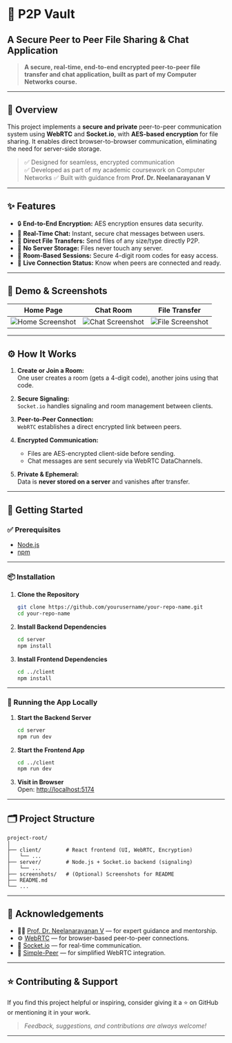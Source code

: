 
# 🚀 P2P Vault
## A Secure Peer to Peer File Sharing & Chat Application

> **A secure, real-time, end-to-end encrypted peer-to-peer file transfer and chat application, built as part of my Computer Networks course.**

---

## 📌 Overview

This project implements a **secure and private** peer-to-peer communication system using **WebRTC** and **Socket.io**, with **AES-based encryption** for file sharing. It enables direct browser-to-browser communication, eliminating the need for server-side storage.

> ✅ Designed for seamless, encrypted communication  
> ✅ Developed as part of my academic coursework on Computer Networks
> ✅ Built with guidance from **Prof. Dr. Neelanarayanan V**  

---

## ✨ Features

- 🔒 **End-to-End Encryption:** AES encryption ensures data security.
- 💬 **Real-Time Chat:** Instant, secure chat messages between users.
- 📁 **Direct File Transfers:** Send files of any size/type directly P2P.
- 🧠 **No Server Storage:** Files never touch any server.
- 🔑 **Room-Based Sessions:** Secure 4-digit room codes for easy access.
- 📶 **Live Connection Status:** Know when peers are connected and ready.

---

## 📸 Demo & Screenshots

| Home Page | Chat Room | File Transfer |
|-----------|-----------|---------------|
| ![Home Screenshot](./screenshots/home.png) | ![Chat Screenshot](./screenshots/chat.png) | ![File Screenshot](./screenshots/file.png) |

---

## ⚙️ How It Works

1. **Create or Join a Room:**  
   One user creates a room (gets a 4-digit code), another joins using that code.

2. **Secure Signaling:**  
   `Socket.io` handles signaling and room management between clients.

3. **Peer-to-Peer Connection:**  
   `WebRTC` establishes a direct encrypted link between peers.

4. **Encrypted Communication:**  
   - Files are AES-encrypted client-side before sending.  
   - Chat messages are sent securely via WebRTC DataChannels.

5. **Private & Ephemeral:**  
   Data is **never stored on a server** and vanishes after transfer.

---

## 🚀 Getting Started

### ✅ Prerequisites

- [Node.js](https://nodejs.org/)
- [npm](https://www.npmjs.com/)

---

### 📦 Installation

1. **Clone the Repository**
   ```bash
   git clone https://github.com/yourusername/your-repo-name.git
   cd your-repo-name
   ```

2. **Install Backend Dependencies**
   ```bash
   cd server
   npm install
   ```

3. **Install Frontend Dependencies**
   ```bash
   cd ../client
   npm install
   ```

---

### 🧪 Running the App Locally

1. **Start the Backend Server**
   ```bash
   cd server
   npm run dev
   ```

2. **Start the Frontend App**
   ```bash
   cd ../client
   npm run dev
   ```

3. **Visit in Browser**  
   Open: [http://localhost:5174](http://localhost:5174)

---

## 🗂️ Project Structure

```
project-root/
│
├── client/        # React frontend (UI, WebRTC, Encryption)
│   └── ...
├── server/        # Node.js + Socket.io backend (signaling)
│   └── ...
├── screenshots/   # (Optional) Screenshots for README
├── README.md
└── ...
```

---

## 🙏 Acknowledgements

- 👨‍🏫 [Prof. Dr. Neelanarayanan V](https://www.linkedin.com/in/neelanarayanan-venkatraman-21b1801/) — for expert guidance and mentorship.
- ⚙️ [WebRTC](https://webrtc.org/) — for browser-based peer-to-peer connections.
- 🔌 [Socket.io](https://socket.io/) — for real-time communication.
- 🧰 [Simple-Peer](https://github.com/feross/simple-peer) — for simplified WebRTC integration.

---

## ⭐ Contributing & Support

If you find this project helpful or inspiring, consider giving it a ⭐ on GitHub or mentioning it in your work.

> _Feedback, suggestions, and contributions are always welcome!_

---
